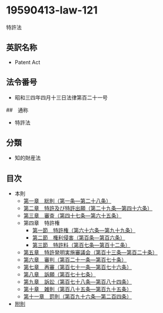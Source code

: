 # 19590413-law-121

特許法

## 英訳名称

- Patent Act

## 法令番号

- 昭和三四年四月十三日法律第百二十一号

##　通称

- 特許法

## 分類

- 知的財産法

## 目次

- 本則
  - [第一章　総則（第一条―第二十八条）](chapter1.md)
  - [第二章　特許及び特許出願（第二十九条―第四十六条）](chapter2.md)
  - [第三章　審査（第四十七条―第六十五条）](chapter3.md)
  - 第四章　特許権
    - [第一節　特許権（第六十六条―第九十九条）](chapter4/section1.md)
    - [第二節　権利侵害（第百条―第百六条）](chapter4/section2.md)
    - [第三節　特許料（第百七条―第百十二条）](chapter4/section3.md)
  - [第五章　特許発明実施審議会（第百十三条―第百二十条）](chapter5.md)
  - [第六章　審判（第百二十一条―第百七十条）](chapter6.md)
  - [第七章　再審（第百七十一条―第百七十六条）](chapter7.md)
  - [第八章　訴願（第百七十七条）](chapter8.md)
  - [第九章　訴訟（第百七十八条―第百八十四条）](chapter9.md)
  - [第十章　雑則（第百八十五条―第百九十五条）](chapter10.md)
  - [第十一章　罰則（第百九十六条―第二百四条）](chapter11.md)
- [附則](supplementary_provision.md)
